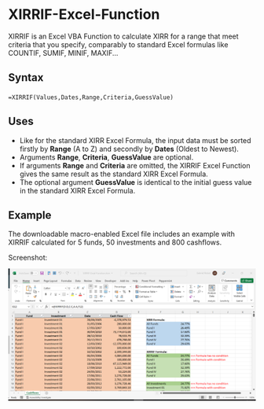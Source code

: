 # XIRRIF-Excel-Function
XIRRIF is an Excel VBA Function to calculate XIRR for a range that meet criteria that you specify, comparably to standard Excel formulas like COUNTIF, SUMIF, MINIF, MAXIF...

## Syntax
`=XIRRIF(Values,Dates,Range,Criteria,GuessValue)`

## Uses
- Like for the standard XIRR Excel Formula, the input data must be sorted firstly by **Range** (A to Z) and secondly by **Dates** (Oldest to Newest).
- Arguments **Range**, **Criteria**, **GuessValue** are optional.
- If arguments **Range** and **Criteria** are omitted, the XIRRIF Excel Function gives the same result as the standard XIRR Excel Formula.
- The optional argument **GuessValue** is identical to the initial guess value in the standard XIRR Excel Formula.

## Example
The downloadable macro-enabled Excel file includes an example with XIRRIF calculated for 5 funds, 50 investments and 800 cashflows.

Screenshot:

![Screenshot-Example-1](/assets/Screenshot-Example-1.png)
